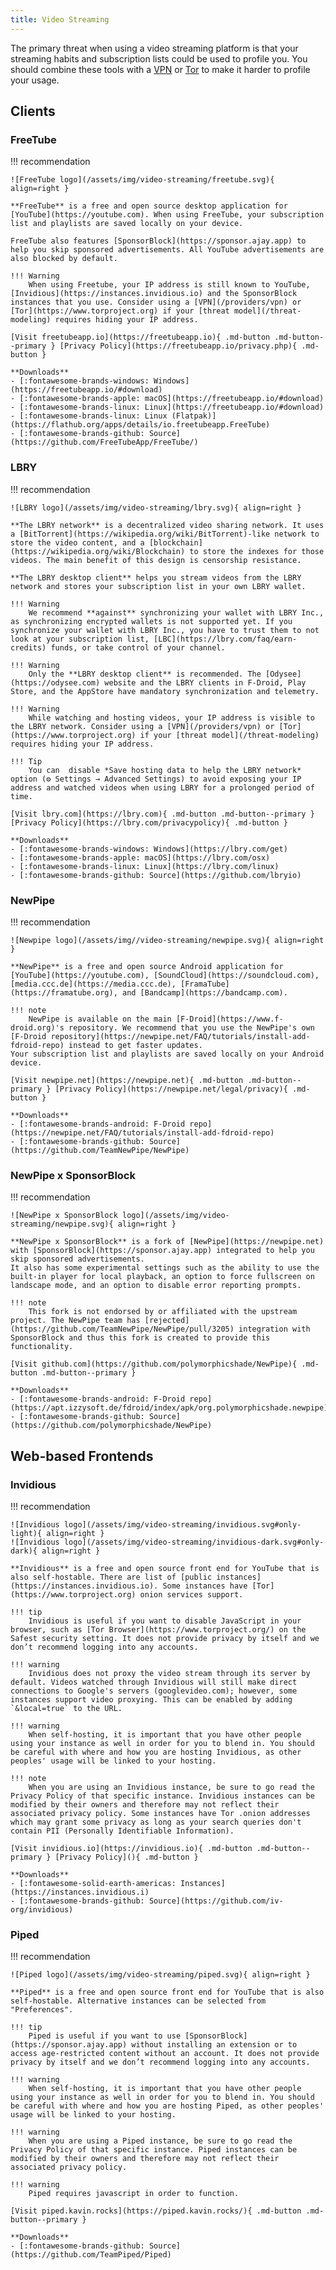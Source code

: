 ```yaml
---
title: Video Streaming
---
```

The primary threat when using a video streaming platform is that your streaming habits and subscription lists could be used to profile you. You should combine these tools with a [VPN](/providers/vpn/) or [Tor](https://www.torproject.org/) to make it harder to profile your usage.

## Clients
###  FreeTube

!!! recommendation

    ![FreeTube logo](/assets/img/video-streaming/freetube.svg){ align=right }

    **FreeTube** is a free and open source desktop application for [YouTube](https://youtube.com). When using FreeTube, your subscription list and playlists are saved locally on your device.

    FreeTube also features [SponsorBlock](https://sponsor.ajay.app) to help you skip sponsored advertisements. All YouTube advertisements are also blocked by default.

    !!! Warning
        When using Freetube, your IP address is still known to YouTube, [Invidious](https://instances.invidious.io) and the SponsorBlock instances that you use. Consider using a [VPN](/providers/vpn) or [Tor](https://www.torproject.org) if your [threat model](/threat-modeling) requires hiding your IP address.

    [Visit freetubeapp.io](https://freetubeapp.io){ .md-button .md-button--primary } [Privacy Policy](https://freetubeapp.io/privacy.php){ .md-button }

    **Downloads**
    - [:fontawesome-brands-windows: Windows](https://freetubeapp.io/#download)
    - [:fontawesome-brands-apple: macOS](https://freetubeapp.io/#download)
    - [:fontawesome-brands-linux: Linux](https://freetubeapp.io/#download)
    - [:fontawesome-brands-linux: Linux (Flatpak)](https://flathub.org/apps/details/io.freetubeapp.FreeTube)
    - [:fontawesome-brands-github: Source](https://github.com/FreeTubeApp/FreeTube/)

### LBRY
!!! recommendation

    ![LBRY logo](/assets/img/video-streaming/lbry.svg){ align=right }

    **The LBRY network** is a decentralized video sharing network. It uses a [BitTorrent](https://wikipedia.org/wiki/BitTorrent)-like network to store the video content, and a [blockchain](https://wikipedia.org/wiki/Blockchain) to store the indexes for those videos. The main benefit of this design is censorship resistance.

    **The LBRY desktop client** helps you stream videos from the LBRY network and stores your subscription list in your own LBRY wallet.

    !!! Warning
        We recommend **against** synchronizing your wallet with LBRY Inc., as synchronizing encrypted wallets is not supported yet. If you synchronize your wallet with LBRY Inc., you have to trust them to not look at your subscription list, [LBC](https://lbry.com/faq/earn-credits) funds, or take control of your channel.

    !!! Warning
        Only the **LBRY desktop client** is recommended. The [Odysee](https://odysee.com) website and the LBRY clients in F-Droid, Play Store, and the AppStore have mandatory synchronization and telemetry.

    !!! Warning
        While watching and hosting videos, your IP address is visible to the LBRY network. Consider using a [VPN](/providers/vpn) or [Tor](https://www.torproject.org) if your [threat model](/threat-modeling) requires hiding your IP address.

    !!! Tip
        You can  disable *Save hosting data to help the LBRY network* option (⚙️ Settings → Advanced Settings) to avoid exposing your IP address and watched videos when using LBRY for a prolonged period of time.

    [Visit lbry.com](https://lbry.com){ .md-button .md-button--primary } [Privacy Policy](https://lbry.com/privacypolicy){ .md-button }

    **Downloads**
    - [:fontawesome-brands-windows: Windows](https://lbry.com/get)
    - [:fontawesome-brands-apple: macOS](https://lbry.com/osx)
    - [:fontawesome-brands-linux: Linux](https://lbry.com/linux)
    - [:fontawesome-brands-github: Source](https://github.com/lbryio)

### NewPipe
!!! recommendation

    ![Newpipe logo](/assets/img//video-streaming/newpipe.svg){ align=right }

    **NewPipe** is a free and open source Android application for [YouTube](https://youtube.com), [SoundCloud](https://soundcloud.com), [media.ccc.de](https://media.ccc.de), [FramaTube](https://framatube.org), and [Bandcamp](https://bandcamp.com).

    !!! note
        NewPipe is available on the main [F-Droid](https://www.f-droid.org)'s repository. We recommend that you use the NewPipe's own [F-Droid repository](https://newpipe.net/FAQ/tutorials/install-add-fdroid-repo) instead to get faster updates.
    Your subscription list and playlists are saved locally on your Android device.

    [Visit newpipe.net](https://newpipe.net){ .md-button .md-button--primary } [Privacy Policy](https://newpipe.net/legal/privacy){ .md-button }

    **Downloads**
    - [:fontawesome-brands-android: F-Droid repo](https://newpipe.net/FAQ/tutorials/install-add-fdroid-repo)
    - [:fontawesome-brands-github: Source](https://github.com/TeamNewPipe/NewPipe)

### NewPipe x SponsorBlock
!!! recommendation

    ![NewPipe x SponsorBlock logo](/assets/img/video-streaming/newpipe.svg){ align=right }

    **NewPipe x SponsorBlock** is a fork of [NewPipe](https://newpipe.net) with [SponsorBlock](https://sponsor.ajay.app) integrated to help you skip sponsored advertisements.
    It also has some experimental settings such as the ability to use the built-in player for local playback, an option to force fullscreen on landscape mode, and an option to disable error reporting prompts.

    !!! note
        This fork is not endorsed by or affiliated with the upstream project. The NewPipe team has [rejected](https://github.com/TeamNewPipe/NewPipe/pull/3205) integration with SponsorBlock and thus this fork is created to provide this functionality.

    [Visit github.com](https://github.com/polymorphicshade/NewPipe){ .md-button .md-button--primary }

    **Downloads**
    - [:fontawesome-brands-android: F-Droid repo](https://apt.izzysoft.de/fdroid/index/apk/org.polymorphicshade.newpipe)
    - [:fontawesome-brands-github: Source](https://github.com/polymorphicshade/NewPipe)

## Web-based Frontends
### Invidious
!!! recommendation

    ![Invidious logo](/assets/img/video-streaming/invidious.svg#only-light){ align=right }
    ![Invidious logo](/assets/img/video-streaming/invidious-dark.svg#only-dark){ align=right }

    **Invidious** is a free and open source front end for YouTube that is also self-hostable. There are list of [public instances](https://instances.invidious.io). Some instances have [Tor](https://www.torproject.org) onion services support.

    !!! tip
        Invidious is useful if you want to disable JavaScript in your browser, such as [Tor Browser](https://www.torproject.org/) on the Safest security setting. It does not provide privacy by itself and we don’t recommend logging into any accounts.

    !!! warning
        Invidious does not proxy the video stream through its server by default. Videos watched through Invidious will still make direct connections to Google's servers (googlevideo.com); however, some instances support video proxying. This can be enabled by adding `&local=true` to the URL.

    !!! warning
        When self-hosting, it is important that you have other people using your instance as well in order for you to blend in. You should be careful with where and how you are hosting Invidious, as other peoples' usage will be linked to your hosting.

    !!! note
        When you are using an Invidious instance, be sure to go read the Privacy Policy of that specific instance. Invidious instances can be modified by their owners and therefore may not reflect their associated privacy policy. Some instances have Tor .onion addresses which may grant some privacy as long as your search queries don't contain PII (Personally Identifiable Information).

    [Visit invidious.io](https://invidious.io){ .md-button .md-button--primary } [Privacy Policy](){ .md-button }

    **Downloads**
    - [:fontawesome-solid-earth-americas: Instances](https://instances.invidious.i)
    - [:fontawesome-brands-github: Source](https://github.com/iv-org/invidious)

### Piped
!!! recommendation

    ![Piped logo](/assets/img/video-streaming/piped.svg){ align=right }

    **Piped** is a free and open source front end for YouTube that is also self-hostable. Alternative instances can be selected from "Preferences".

    !!! tip
        Piped is useful if you want to use [SponsorBlock](https://sponsor.ajay.app) without installing an extension or to access age-restricted content without an account. It does not provide privacy by itself and we don’t recommend logging into any accounts.

    !!! warning
        When self-hosting, it is important that you have other people using your instance as well in order for you to blend in. You should be careful with where and how you are hosting Piped, as other peoples' usage will be linked to your hosting.

    !!! warning
        When you are using a Piped instance, be sure to go read the Privacy Policy of that specific instance. Piped instances can be modified by their owners and therefore may not reflect their associated privacy policy.

    !!! warning
        Piped requires javascript in order to function.

    [Visit piped.kavin.rocks](https://piped.kavin.rocks/){ .md-button .md-button--primary }

    **Downloads**
    - [:fontawesome-brands-github: Source](https://github.com/TeamPiped/Piped)
